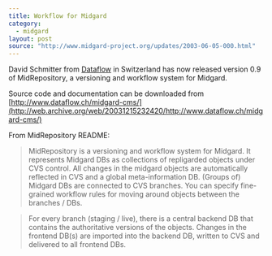 ```yaml
---
title: Workflow for Midgard
category:
  - midgard
layout: post
source: "http://www.midgard-project.org/updates/2003-06-05-000.html"
---
```

David Schmitter from [Dataflow](http://www.dataflow.ch) in Switzerland has now released version 0.9 of MidRepository, a versioning and workflow system for Midgard.

Source code and documentation can be downloaded from [http://www.dataflow.ch/midgard-cms/](http://web.archive.org/web/20031215232420/http://www.dataflow.ch/midgard-cms/)

From MidRepository README:

> MidRepository is a versioning and workflow system for Midgard. It represents Midgard DBs as collections of repligarded objects under CVS control. All changes in the midgard objects are automatically reflected in CVS and a global meta-information DB. (Groups of) Midgard DBs are connected to CVS branches. You can specify fine-grained workflow rules for moving around objects between the branches / DBs.

> For every branch (staging / live), there is a central backend DB that contains the authoritative versions of the objects. Changes in the frontend DB(s) are imported into the backend DB, written to CVS and delivered to all frontend DBs.
